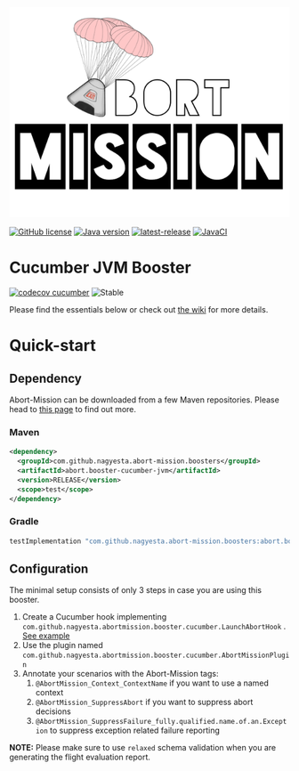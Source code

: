 ![Abort-Mission](../../.github/assets/Abort-Mission-logo_export_transparent_640.png)

[![GitHub license](https://img.shields.io/github/license/nagyesta/abort-mission?color=informational)](https://raw.githubusercontent.com/nagyesta/abort-mission/main/LICENSE)
[![Java version](https://img.shields.io/badge/Java%20version-11-yellow?logo=java)](https://img.shields.io/badge/Java%20version-11-yellow?logo=java)
[![latest-release](https://img.shields.io/github/v/tag/nagyesta/abort-mission?color=blue&logo=git&label=releases&sort=semver)](https://github.com/nagyesta/abort-mission/releases)
[![JavaCI](https://img.shields.io/github/workflow/status/nagyesta/abort-mission/JavaCI?logo=github)](https://img.shields.io/github/workflow/status/nagyesta/abort-mission/JavaCI?logo=github)

# Cucumber JVM Booster

[![codecov cucumber](https://img.shields.io/codecov/c/github/nagyesta/abort-mission?label=Coverage:%20Cucumber&flag=cucumber&token=I832ZCIONI)](https://img.shields.io/codecov/c/github/nagyesta/abort-mission?label=Coverage:%20Cucumber&flag=cucumber&token=I832ZCIONI)
![[Stable](https://img.shields.io/badge/Maturity-beta-blue)](https://img.shields.io/badge/Maturity-beta-blue)

Please find the essentials below or check out [the wiki](https://github.com/nagyesta/abort-mission/wiki) for more
details.

# Quick-start

## Dependency

Abort-Mission can be downloaded from a few Maven repositories. Please head to
[this page](https://github.com/nagyesta/abort-mission/wiki/Configuring-our-repository-for-your-build-system)
to find out more.

### Maven

```xml
<dependency>
  <groupId>com.github.nagyesta.abort-mission.boosters</groupId>
  <artifactId>abort.booster-cucumber-jvm</artifactId>
  <version>RELEASE</version>
  <scope>test</scope>
</dependency>
```

### Gradle

```groovy
testImplementation "com.github.nagyesta.abort-mission.boosters:abort.booster-cucumber-jvm:+"
```

## Configuration

The minimal setup consists of only 3 steps in case you are using this booster.

1. Create a Cucumber hook implementing ```com.github.nagyesta.abortmission.booster.cucumber.LaunchAbortHook```
   . [See example](src/test/java/com/github/nagyesta/abortmission/booster/cucumber/fueltank/AbortMissionHook.java)
2. Use the plugin named ```com.github.nagyesta.abortmission.booster.cucumber.AbortMissionPlugin```
3. Annotate your scenarios with the Abort-Mission tags:
    1. ```@AbortMission_Context_ContextName``` if you want to use a named context
    2. ```@AbortMission_SuppressAbort``` if you want to suppress abort decisions
    3. ```@AbortMission_SuppressFailure_fully.qualified.name.of.an.Exception``` to suppress exception related failure
       reporting

**NOTE:** Please make sure to use ```relaxed``` schema validation when you are generating the flight evaluation report.
